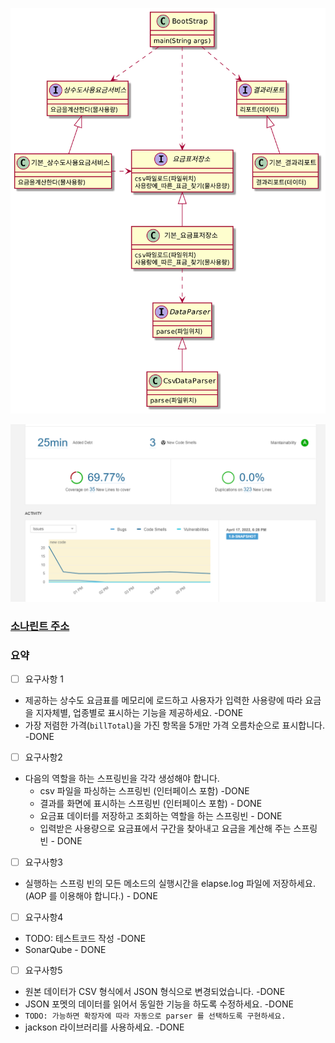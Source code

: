![](./img/1.png)

![](./img/2.PNG)

### [소나린트 주소](http://133.186.211.156:9000/dashboard?id=com.nhnacademy.exam-hyunjin) 

### 요약

* [ ] 요구사항 1
* 제공하는 상수도 요금표를 메모리에 로드하고 사용자가 입력한 사용량에 따라 요금을 지자체별, 업종별로 표시하는 기능을 제공하세요. -DONE
* 가장 저렴한 가격(`billTotal`)을 가진 항목을 5개만 가격 오름차순으로 표시합니다. -DONE

* [ ] 요구사항2
* 다음의 역할을 하는 스프링빈을 각각 생성해야 합니다.
    * csv 파일을 파싱하는 스프링빈 (인터페이스 포함) -DONE
    * 결과를 화면에 표시하는 스프링빈 (인터페이스 포함) - DONE
    * 요금표 데이터를 저장하고 조회하는 역할을 하는 스프링빈 - DONE
    * 입력받은 사용량으로 요금표에서 구간을 찾아내고 요금을 계산해 주는 스프링빈 - DONE
    
* [ ] 요구사항3
* 실행하는 스프링 빈의 모든 메소드의 실행시간을 elapse.log 파일에 저장하세요. (AOP 를 이용해야 합니다.) - DONE

* [ ] 요구사항4
* TODO: 테스트코드 작성 -DONE
* SonarQube - DONE

* [ ] 요구사항5
* 원본 데이터가 CSV 형식에서 JSON 형식으로 변경되었습니다. -DONE
* JSON 포멧의 데이터를 읽어서 동일한 기능을 하도록 수정하세요. -DONE
* `TODO: 가능하면 확장자에 따라 자동으로 parser 를 선택하도록 구현하세요.`
* jackson 라이브러리를 사용하세요. -DONE

